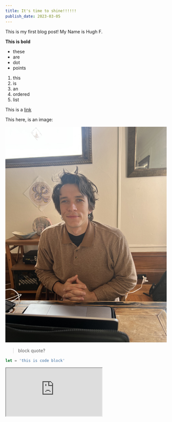 ```yaml
---
title: It's time to shine!!!!!!
publish_date: 2023-03-05
---
```


This is my first blog post! My Name is Hugh F.

**This is bold**

- these 
- are
- dot
- points

1. this
2. is
3. an
4. ordered
5. list

This is a [link](https://hughf.net)

This here, is an image:

![me in an image](./images/IMG_1153.jpg)
> block quote?
```js
let = 'this is code block'
```

<iframe src="https://editor.p5js.org/capogreco/full/tg2BVPSKS"></iframe>
